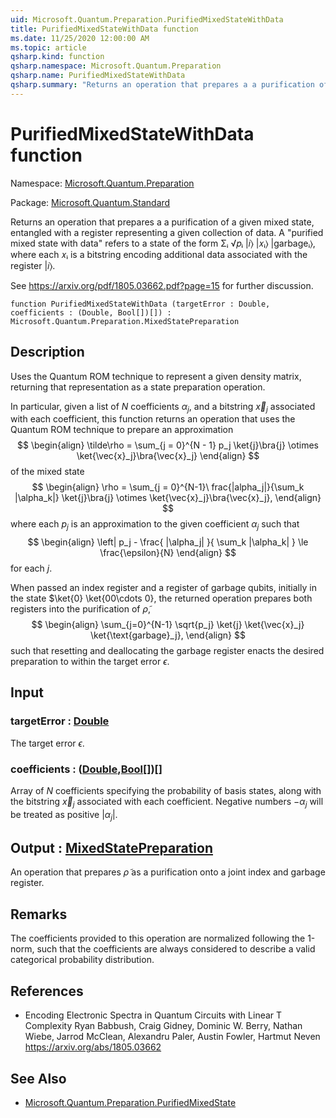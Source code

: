 ```yaml
---
uid: Microsoft.Quantum.Preparation.PurifiedMixedStateWithData
title: PurifiedMixedStateWithData function
ms.date: 11/25/2020 12:00:00 AM
ms.topic: article
qsharp.kind: function
qsharp.namespace: Microsoft.Quantum.Preparation
qsharp.name: PurifiedMixedStateWithData
qsharp.summary: "Returns an operation that prepares a a purification of a given mixed\rstate, entangled with a register representing a given collection of data.\rA \"purified mixed state with data\" refers to a state of the form Σᵢ √\U0001D45Dᵢ |\U0001D456⟩ |\U0001D465ᵢ⟩ |garbageᵢ⟩,\rwhere each \U0001D465ᵢ is a bitstring encoding additional data associated with the register |\U0001D456⟩.\r\rSee https://arxiv.org/pdf/1805.03662.pdf?page=15 for further discussion."
---
```


# PurifiedMixedStateWithData function

Namespace: [Microsoft.Quantum.Preparation](xref:Microsoft.Quantum.Preparation)

Package: [Microsoft.Quantum.Standard](https://nuget.org/packages/Microsoft.Quantum.Standard)


Returns an operation that prepares a a purification of a given mixedstate, entangled with a register representing a given collection of data.A "purified mixed state with data" refers to a state of the form Σᵢ √𝑝ᵢ |𝑖⟩ |𝑥ᵢ⟩ |garbageᵢ⟩,where each 𝑥ᵢ is a bitstring encoding additional data associated with the register |𝑖⟩.See https://arxiv.org/pdf/1805.03662.pdf?page=15 for further discussion.

```qsharp
function PurifiedMixedStateWithData (targetError : Double, coefficients : (Double, Bool[])[]) : Microsoft.Quantum.Preparation.MixedStatePreparation
```


## Description

Uses the Quantum ROM technique to represent a given density matrix,returning that representation as a state preparation operation.In particular, given a list of $N$ coefficients $\alpha_j$, and abitstring $\vec{x}_j$ associated with each coefficient, thisfunction returns an operation that uses the Quantum ROM technique toprepare an approximation$$\begin{align}\tilde\rho = \sum_{j = 0}^{N - 1} p_j \ket{j}\bra{j} \otimes \ket{\vec{x}_j}\bra{\vec{x}_j}\end{align}$$of the mixed state$$\begin{align}\rho = \sum_{j = 0}^{N-1}\ frac{|alpha_j|}{\sum_k |\alpha_k|} \ket{j}\bra{j} \otimes \ket{\vec{x}_j}\bra{\vec{x}_j},\end{align}$$where each $p_j$ is an approximation to the given coefficient $\alpha_j$such that$$\begin{align}\left| p_j - \frac{ |\alpha_j| }{ \sum_k |\alpha_k| } \le \frac{\epsilon}{N}\end{align}$$for each $j$.When passed an index register and a register of garbage qubits,initially in the state $\ket{0} \ket{00\cdots 0}, the returned operationprepares both registers into the purification of $\tilde \rho$,$$\begin{align}\sum_{j=0}^{N-1} \sqrt{p_j} \ket{j} \ket{\vec{x}_j} \ket{\text{garbage}_j},\end{align}$$such that resetting and deallocating the garbage register enacts thedesired preparation to within the target error $\epsilon$.

## Input

### targetError : [Double](xref:microsoft.quantum.lang-ref.double)

The target error $\epsilon$.


### coefficients : ([Double](xref:microsoft.quantum.lang-ref.double),[Bool](xref:microsoft.quantum.lang-ref.bool)[])[]

Array of $N$ coefficients specifying the probability of basis states,along with the bitstring $\vec{x}_j$ associated with each coefficient.Negative numbers $-\alpha_j$ will be treated as positive $|\alpha_j|$.



## Output : [MixedStatePreparation](xref:Microsoft.Quantum.Preparation.MixedStatePreparation)

An operation that prepares $\tilde \rho$ as a purification onto a jointindex and garbage register.

## Remarks

The coefficients provided to this operation are normalized following the1-norm, such that the coefficients are always considered to describe avalid categorical probability distribution.

## References

- Encoding Electronic Spectra in Quantum Circuits with Linear T Complexity  Ryan Babbush, Craig Gidney, Dominic W. Berry, Nathan Wiebe, Jarrod McClean, Alexandru Paler, Austin Fowler, Hartmut Neven  https://arxiv.org/abs/1805.03662

## See Also

- [Microsoft.Quantum.Preparation.PurifiedMixedState](xref:Microsoft.Quantum.Preparation.PurifiedMixedState)